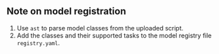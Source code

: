 

## Note on model registration

1. Use `ast` to parse model classes from the uploaded script.
2. Add the classes and their supported tasks to the model registry file `registry.yaml`.